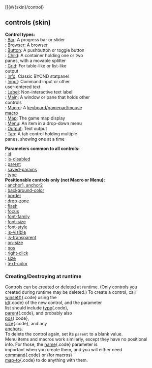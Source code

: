 []{#/{skin}/control}    
## controls (skin)    
**Control types:**    
:   [Bar](/ref/%7Bskin%7D/control/bar): A progress bar or slider    
:   [Browser](/ref/%7Bskin%7D/control/browser): A browser    
:   [Button](/ref/%7Bskin%7D/control/button): A pushbutton or toggle button    
:   [Child](/ref/%7Bskin%7D/control/child): A container holding one or two    
    panes, with a movable splitter    
:   [Grid](/ref/%7Bskin%7D/control/grid): For table-like or list-like    
    output    
:   [Info](/ref/%7Bskin%7D/control/info): Classic BYOND statpanel    
:   [Input](/ref/%7Bskin%7D/control/input): Command input or other    
    user-entered text    
:   [Label](/ref/%7Bskin%7D/control/label): Non-interactive text label    
:   [Main](/ref/%7Bskin%7D/control/main): A window or pane that holds other    
    controls    
:   [Macro](/ref/%7Bskin%7D/control/macro): A [keyboard/gamepad/mouse    
    macro](/ref/%7Bskin%7D/macros)    
:   [Map](/ref/%7Bskin%7D/control/map): The game map display    
:   [Menu](/ref/%7Bskin%7D/control/menu): An item in a drop-down menu    
:   [Output](/ref/%7Bskin%7D/control/output): Text output    
:   [Tab](/ref/%7Bskin%7D/control/tab): A tab control holding multiple    
    panes, showing one at a time    
<!-- -->    
**Parameters common to all controls:**    
:   [id](/ref/%7Bskin%7D/param/id)    
:   [is-disabled](/ref/%7Bskin%7D/param/is-disabled)    
:   [parent](/ref/%7Bskin%7D/param/parent)    
:   [saved-params](/ref/%7Bskin%7D/param/saved-params)    
:   [type](/ref/%7Bskin%7D/param/type)    
**Positionable controls only (not Macro or Menu):**    
:   [anchor1, anchor2](/ref/%7Bskin%7D/param/anchor)    
:   [background-color](/ref/%7Bskin%7D/param/background-color)    
:   [border](/ref/%7Bskin%7D/param/border)    
:   [drop-zone](/ref/%7Bskin%7D/param/drop-zone)    
:   [flash](/ref/%7Bskin%7D/param/flash)    
:   [focus](/ref/%7Bskin%7D/param/focus)    
:   [font-family](/ref/%7Bskin%7D/param/font-family)    
:   [font-size](/ref/%7Bskin%7D/param/font-size)    
:   [font-style](/ref/%7Bskin%7D/param/font-style)    
:   [is-visible](/ref/%7Bskin%7D/param/is-visible)    
:   [is-transparent](/ref/%7Bskin%7D/param/is-transparent)    
:   [on-size](/ref/%7Bskin%7D/param/on-size)    
:   [pos](/ref/%7Bskin%7D/param/pos)    
:   [right-click](/ref/%7Bskin%7D/param/right-click)    
:   [size](/ref/%7Bskin%7D/param/size)    
:   [text-color](/ref/%7Bskin%7D/param/text-color)    
### Creating/Destroying at runtime    
Controls can be created or deleted at runtime. (Only controls you    
created during runtime may be deleted.) To create a control, call    
[winset()](/ref/proc/winset){.code} using the    
[id](/ref/%7Bskin%7D/param/id){.code} of the new control, and the parameter    
list should include [type](/ref/%7Bskin%7D/param/type){.code},    
[parent](/ref/%7Bskin%7D/param/parent){.code}, and probably also    
[pos](/ref/%7Bskin%7D/param/pos){.code},    
[size](/ref/%7Bskin%7D/param/size){.code}, and any    
[anchors](/ref/%7Bskin%7D/param/anchor).    
To delete the control again, set its `parent` to a blank value.    
Menu items and macros work similarly, except they have no positional    
info. For those, the [name](/ref/%7Bskin%7D/param/name){.code} parameter is    
important when you create them, and you will either need    
[command](/ref/%7Bskin%7D/param/command){.code} or (for macros)    
[map-to](/ref/%7Bskin%7D/param/map-to){.code} to do anything with them.  